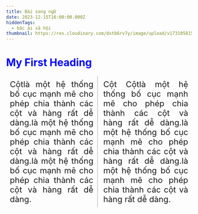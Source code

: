 ```yaml
---
title: Bài song ngữ
date: 2023-12-15T16:00:00.000Z
hiddenTags:
  - bác ái xã hội
thumbnail: https://res.cloudinary.com/dxtb6rv7y/image/upload/v1731058155/IMG_1959_jykl3p.jpg
---
```

<h1>My First Heading</h1>





<div class="container">
  <div class="column">Cộtlà một hệ thống bố cục mạnh mẽ cho phép chia thành các cột và hàng rất dễ dàng.là một hệ thống bố cục mạnh mẽ cho phép chia thành các cột và hàng rất dễ dàng.là một hệ thống bố cục mạnh mẽ cho phép chia thành các cột và hàng rất dễ dàng.
</div>
  <div class="column">Cột Cộtlà một hệ thống bố cục mạnh mẽ cho phép chia thành các cột và hàng rất dễ dàng.là một hệ thống bố cục mạnh mẽ cho phép chia thành các cột và hàng rất dễ dàng.là một hệ thống bố cục mạnh mẽ cho phép chia thành các cột và hàng rất dễ dàng.</div>
  
</div>

<style>
  .container {
    display: flex;
    gap: 5px; 
text-align: justify;
font-size: 22px;

  }
.column:first-child {
      border-right: 2px solid #ccc; }
  .column {
    flex: 1; 
    padding: 10px;

  }
h1 {

color: blue;
}
</style>
